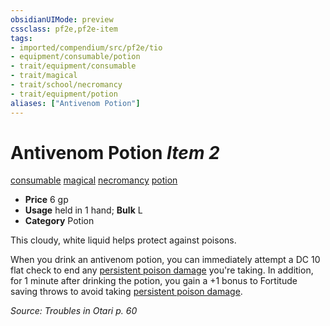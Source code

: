 ```yaml
---
obsidianUIMode: preview
cssclass: pf2e,pf2e-item
tags:
- imported/compendium/src/pf2e/tio
- equipment/consumable/potion
- trait/equipment/consumable
- trait/magical
- trait/school/necromancy
- trait/equipment/potion
aliases: ["Antivenom Potion"]
---
```

# Antivenom Potion *Item 2*  
[consumable](consumable.md)  [magical](magical.md)  [necromancy](necromancy.md)  [potion](potion.md)  

- **Price** 6 gp
- **Usage** held in 1 hand; **Bulk** L
- **Category** Potion

This cloudy, white liquid helps protect against poisons.

When you drink an antivenom potion, you can immediately attempt a DC 10 flat check to end any [persistent poison damage](conditions.md#Persistent%20Damage) you're taking. In addition, for 1 minute after drinking the potion, you gain a +1 bonus to Fortitude saving throws to avoid taking [persistent poison damage](conditions.md#Persistent%20Damage).

*Source: Troubles in Otari p. 60*
